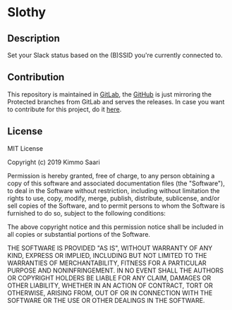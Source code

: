 # Slothy

## Description

Set your Slack status based on the (B)SSID you're currently connected to.

## Contribution

This repository is maintained in [GitLab](https://gitlab.com/kirbo/slothy), the [GitHub](https://github.com/kirbo/slothy)
is just mirroring the Protected branches from GitLab and serves the releases.
In case you want to contribute for this project, do it [here](https://gitlab.com/kirbo/slothy).


## License

MIT License

Copyright (c) 2019 Kimmo Saari

Permission is hereby granted, free of charge, to any person obtaining a copy
of this software and associated documentation files (the "Software"), to deal
in the Software without restriction, including without limitation the rights
to use, copy, modify, merge, publish, distribute, sublicense, and/or sell
copies of the Software, and to permit persons to whom the Software is
furnished to do so, subject to the following conditions:

The above copyright notice and this permission notice shall be included in all
copies or substantial portions of the Software.

THE SOFTWARE IS PROVIDED "AS IS", WITHOUT WARRANTY OF ANY KIND, EXPRESS OR
IMPLIED, INCLUDING BUT NOT LIMITED TO THE WARRANTIES OF MERCHANTABILITY,
FITNESS FOR A PARTICULAR PURPOSE AND NONINFRINGEMENT. IN NO EVENT SHALL THE
AUTHORS OR COPYRIGHT HOLDERS BE LIABLE FOR ANY CLAIM, DAMAGES OR OTHER
LIABILITY, WHETHER IN AN ACTION OF CONTRACT, TORT OR OTHERWISE, ARISING FROM,
OUT OF OR IN CONNECTION WITH THE SOFTWARE OR THE USE OR OTHER DEALINGS IN THE
SOFTWARE.
